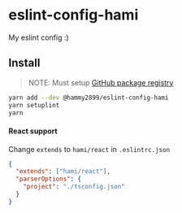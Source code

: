 # eslint-config-hami

My eslint config :)


## Install
> NOTE: Must setup [GitHub package registry](https://docs.github.com/en/packages/working-with-a-github-packages-registry/working-with-the-npm-registry)

```bash
yarn add --dev @hammy2899/eslint-config-hami
yarn setuplint
yarn
```

#### React support

Change `extends` to `hami/react` in `.eslintrc.json`
```json
{
  "extends": ["hami/react"],
  "parserOptions": {
    "project": "./tsconfig.json"
  }
}
```
